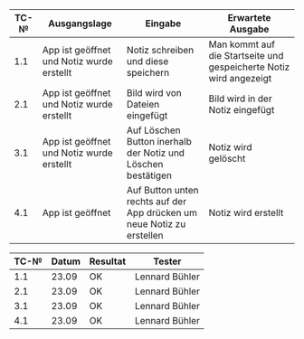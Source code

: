 | TC-№ | Ausgangslage | Eingabe | Erwartete Ausgabe |
| ---- | ------------ | ------- | ----------------- |
| 1.1  | App ist geöffnet und Notiz wurde erstellt           |  Notiz schreiben und diese speichern       |   Man kommt auf die Startseite und gespeicherte Notiz wird angezeigt                |
| 2.1  | App ist geöffnet und Notiz wurde erstellt             |  Bild wird von Dateien eingefügt       |  Bild wird in der Notiz eingefügt                 |
| 3.1  | App ist geöffnet und Notiz wurde erstellt           | Auf Löschen Button inerhalb der Notiz und Löschen bestätigen        |     Notiz wird gelöscht              |
| 4.1  |  App ist geöffnet            |Auf Button unten rechts auf der App drücken um neue Notiz zu erstellen         |Notiz wird erstellt                   |

| TC-№ | Datum | Resultat | Tester |
| ---- | ----- | -------- | ------ |
| 1.1  | 23.09      |   OK      |  Lennard Bühler      |
| 2.1  |      23.09 |  OK        | Lennard Bühler       |
| 3.1  |  23.09     |   OK       |  Lennard Bühler      |
| 4.1  |  23.09     |   OK       |  Lennard Bühler      |

